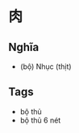 # 肉

## Nghĩa
* (bộ) Nhục (thịt)

## Tags
* bộ thủ
* bộ thủ 6 nét

<script>window.HANZI_FIELD='肉';</script>
